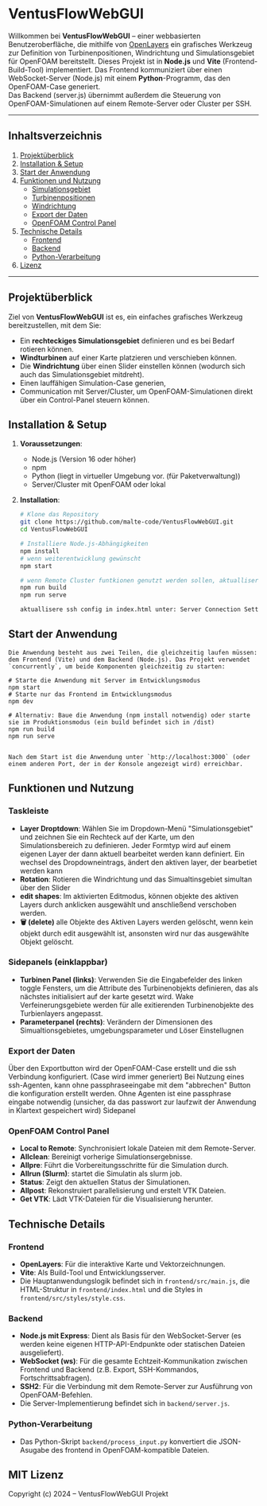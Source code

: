# VentusFlowWebGUI

Willkommen bei **VentusFlowWebGUI** – einer webbasierten Benutzeroberfläche, die mithilfe von [OpenLayers](https://openlayers.org/) ein grafisches Werkzeug zur Definition von Turbinenpositionen, Windrichtung und Simulationsgebiet für OpenFOAM bereitstellt. Dieses Projekt ist in **Node.js** und **Vite** (Frontend-Build-Tool) implementiert. Das Frontend kommuniziert über einen WebSocket-Server (Node.js) mit einem **Python**-Programm, das den OpenFOAM-Case generiert.  
Das Backend (server.js) übernimmt außerdem die Steuerung von OpenFOAM-Simulationen auf einem Remote-Server oder Cluster per SSH.

---
## Inhaltsverzeichnis
1. [Projektüberblick](#projektüberblick)
3. [Installation & Setup](#installation--setup)
4. [Start der Anwendung](#start-der-anwendung)
5. [Funktionen und Nutzung](#funktionen-und-nutzung)
   - [Simulationsgebiet](#simulationsgebiet)
   - [Turbinenpositionen](#turbinenpositionen)
   - [Windrichtung](#windrichtung)
   - [Export der Daten](#export-der-daten)
   - [OpenFOAM Control Panel](#openfoam-control-panel)
6. [Technische Details](#technische-details)
   - [Frontend](#frontend)
   - [Backend](#backend)
   - [Python-Verarbeitung](#python-verarbeitung)
9. [Lizenz](#lizenz)

---

## Projektüberblick

Ziel von **VentusFlowWebGUI** ist es, ein einfaches grafisches Werkzeug bereitzustellen, mit dem Sie:
- Ein **rechteckiges Simulationsgebiet** definieren und es bei Bedarf rotieren können.  
- **Windturbinen** auf einer Karte platzieren und verschieben können.
- Die **Windrichtung** über einen Slider einstellen können (wodurch sich auch das Simulationsgebiet mitdreht).
- Einen lauffähigen Simulation-Case generien, 
- Communication mit Server/Cluster, um OpenFOAM-Simulationen direkt über ein Control-Panel steuern können.

## Installation & Setup

1. **Voraussetzungen**:
   - Node.js (Version 16 oder höher)
   - npm 
   - Python (liegt in virtueller Umgebung vor. (für Paketverwaltung))
   - Server/Cluster mit OpenFOAM oder lokal 

2. **Installation**:
   ```bash
   # Klone das Repository
   git clone https://github.com/malte-code/VentusFlowWebGUI.git
   cd VentusFlowWebGUI
   
   # Installiere Node.js-Abhängigkeiten 
   npm install
   # wenn weiterentwicklung gewünscht
   npm start

   # wenn Remote Cluster funtkionen genutzt werden sollen, aktuallisere ssh-agent pfad im serve script eintrag der package.json datei (lauffähiger build wird mitgebliefert)
   npm run build
   npm run serve

   aktuallisere ssh config in index.html unter: Server Connection Setting
   ```


## Start der Anwendung
```
Die Anwendung besteht aus zwei Teilen, die gleichzeitig laufen müssen: dem Frontend (Vite) und dem Backend (Node.js). Das Projekt verwendet `concurrently`, um beide Komponenten gleichzeitig zu starten:

# Starte die Anwendung mit Server im Entwicklungsmodus
npm start
# Starte nur das Frontend im Entwicklungsmodus
npm dev

# Alternativ: Baue die Anwendung (npm install notwendig) oder starte sie im Produktionsmodus (ein build befindet sich in /dist)
npm run build
npm run serve


Nach dem Start ist die Anwendung unter `http://localhost:3000` (oder einem anderen Port, der in der Konsole angezeigt wird) erreichbar.

```

## Funktionen und Nutzung

### Taskleiste
- **Layer Droptdown**: Wählen Sie im Dropdown-Menü "Simulationsgebiet" und zeichnen Sie ein Rechteck auf der Karte, um den Simulationsbereich zu definieren.
Jeder Formtyp wird auf einem eigenen Layer der dann aktuell bearbeitet werden kann definiert. Ein wechsel des Dropdowneintrags, ändert den aktiven layer, der bearbetiet werden kann
- **Rotation**: Rotieren die Windrichtung und das Simualtinsgebiet simultan über den Slider
- **edit shapes**: Im aktivierten Editmodus, können objekte des aktiven Layers durch anklicken ausgewählt und anschließend verschoben werden.
- **🗑️ (delete)**
alle Objekte des Aktiven Layers werden gelöscht, wenn kein objekt durch edit ausgewählt ist, ansonsten wird nur das ausgewählte Objekt gelöscht.

### Sidepanels (einklappbar)
- **Turbinen Panel (links)**: Verwenden Sie die Eingabefelder des linken toggle Fensters, um die Attribute des Turbinenobjekts definieren, das als nächstes initialisiert auf der karte gesetzt wird.
Wake Verfeinerungsgebiete werden für alle exitierenden Turbinenobjekte des Turbienlayers angepasst.
- **Parameterpanel (rechts)**: Verändern der Dimensionen des Simualtionsgebietes, umgebungsparameter und Löser Einstellugnen

### Export der Daten 
Über den Exportbutton wird der OpenFOAM-Case erstellt und die ssh Verbindung konfiguriert. (Case wird immer generiert)
Bei Nutzung eines ssh-Agenten, kann ohne passphraseeingabe mit dem "abbrechen" Button die konfiguration erstellt werden.
Ohne Agenten ist eine passphrase eingabe notwendig (unsicher, da das passwort zur laufzwit der Anwendung in Klartext gespeichert wird)
Sidepanel 


### OpenFOAM Control Panel
- **Local to Remote**: Synchronisiert lokale Dateien mit dem Remote-Server.
- **Allclean**: Bereinigt vorherige Simulationsergebnisse.
- **Allpre**: Führt die Vorbereitungsschritte für die Simulation durch.
- **Allrun (Slurm)**: startet die Simulatin als slurm job.
- **Status**: Zeigt den aktuellen Status der Simulationen.
- **Allpost**: Rekonstruiert parallelisierung und erstelt VTK Dateien.
- **Get VTK**: Lädt VTK-Dateien für die Visualisierung herunter.

## Technische Details

### Frontend

- **OpenLayers**: Für die interaktive Karte und Vektorzeichnungen.
- **Vite**: Als Build-Tool und Entwicklungsserver.
- Die Hauptanwendungslogik befindet sich in `frontend/src/main.js`, die HTML-Struktur in `frontend/index.html` und die Styles in `frontend/src/styles/style.css`.

### Backend

- **Node.js mit Express**: Dient als Basis für den WebSocket-Server (es werden keine eigenen HTTP-API-Endpunkte oder statischen Dateien ausgeliefert).
- **WebSocket (ws)**: Für die gesamte Echtzeit-Kommunikation zwischen Frontend und Backend (z.B. Export, SSH-Kommandos, Fortschrittsabfragen).
- **SSH2**: Für die Verbindung mit dem Remote-Server zur Ausführung von OpenFOAM-Befehlen.
- Die Server-Implementierung befindet sich in `backend/server.js`.

### Python-Verarbeitung
- Das Python-Skript `backend/process_input.py` konvertiert die JSON-Asugabe des frontend in OpenFOAM-kompatible Dateien. 


## MIT Lizenz
Copyright (c) 2024 – VentusFlowWebGUI Projekt